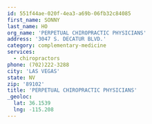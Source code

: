 ```yaml
---
id: 551f44ae-020f-4ea3-a69b-06fb32c84085
first_name: SONNY
last_name: HO
org_name: 'PERPETUAL CHIROPRACTIC PHYSICIANS'
address: '3047 S. DECATUR BLVD.'
category: complementary-medicine
services:
  - chiropractors
phone: (702)222-3288
city: 'LAS VEGAS'
state: NV
zip: '89102'
title: 'PERPETUAL CHIROPRACTIC PHYSICIANS'
_geoloc:
  lat: 36.1539
  lng: -115.208
---
```

